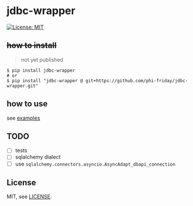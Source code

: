 # jdbc-wrapper

[![License: MIT](https://img.shields.io/badge/License-MIT-yellow.svg)](https://opensource.org/licenses/MIT)

## ~~how to install~~
> not yet published
```shell
$ pip install jdbc-wrapper
# or
$ pip install "jdbc-wrapper @ git+https://github.com/phi-friday/jdbc-wrapper.git"
```

## how to use
see [examples](https://github.com/phi-friday/jdbc-wrapper/tree/main/src/examples)

## TODO
* [ ] tests
* [ ] sqlalchemy dialect
* [ ] use `sqlalchemy.connectors.asyncio.AsyncAdapt_dbapi_connection`

## License

MIT, see [LICENSE](https://github.com/phi-friday/jdbc_wrapper/blob/main/LICENSE).
